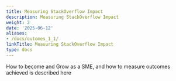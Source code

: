 ```yaml
---
title: Measuring StackOverflow Impact
description: Measuring StackOverflow Impact
weight: 2
date: '2025-06-12'
aliases:
- /docs/outomes_1_1/
linkTitle: Measuring StackOverflow Impact
type: docs
---
```


How to become and Grow as a SME, and how to measure outcomes achieved is described here
